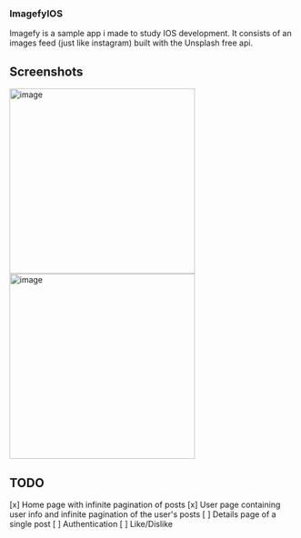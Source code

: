 ### ImagefyIOS
Imagefy is a sample app i made to study IOS development. It consists of an images feed (just like instagram) built with the Unsplash free api.

## Screenshots
<img width="326" alt="image" src="https://user-images.githubusercontent.com/30579274/183332937-cb2d0d97-7f0a-441d-82c8-7d2d53eda113.png">
<img width="326" alt="image" src="https://user-images.githubusercontent.com/30579274/183332982-9558c001-6c4d-44ed-a4a2-e0842851ade2.png">

## TODO
[x] Home page with infinite pagination of posts
[x] User page containing user info and infinite pagination of the user's posts
[ ] Details page of a single post
[ ] Authentication
[ ] Like/Dislike
